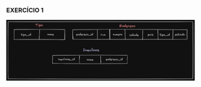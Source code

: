 ### EXERCÍCIO 1
<img src="https://github.com/marcusrodriguesdev/trybe-exercises/blob/main/Back-end/bloco-21-normalizacao-e-modelagem-de-banco-de-dados/dia-2-normalizacao-formas-normais-e-dumps/images/exercise1-22.2.png" alt="exercise 1"/>
